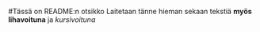 #Tässä on README:n otsikko
Laitetaan tänne hieman sekaan tekstiä **myös lihavoituna** ja *kursivoituna*
